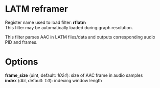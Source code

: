 <!-- automatically generated - do not edit, patch gpac/applications/gpac/gpac.c -->

# LATM reframer  
  
Register name used to load filter: __rflatm__  
This filter may be automatically loaded during graph resolution.  
  
This filter parses AAC in LATM files/data and outputs corresponding audio PID and frames.  
  

# Options    
  
<a id="frame_size">__frame_size__</a> (uint, default: _1024_): size of AAC frame in audio samples  
<a id="index">__index__</a> (dbl, default: _1.0_): indexing window length  
  
